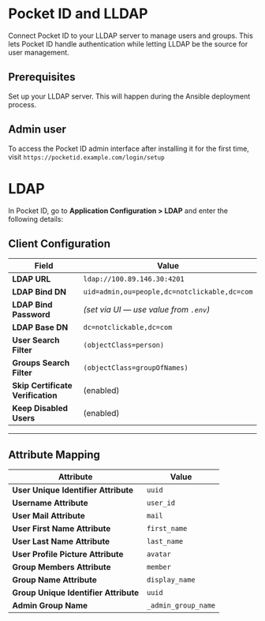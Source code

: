 # Pocket ID and LLDAP

Connect Pocket ID to your LLDAP server to manage users and groups. This lets Pocket ID handle authentication while letting LLDAP be the source for user management.

## Prerequisites

Set up your LLDAP server. This will happen during the Ansible deployment process.

## Admin user

To access the Pocket ID admin interface after installing it for the first time, visit `https://pocketid.example.com/login/setup`

# LDAP

In Pocket ID, go to **Application Configuration &gt; LDAP** and enter the following details:

## Client Configuration

| Field                             | Value                                        |
| --------------------------------- | -------------------------------------------- |
| **LDAP URL**                      | `ldap://100.89.146.30:4201`                  |
| **LDAP Bind DN**                  | `uid=admin,ou=people,dc=notclickable,dc=com` |
| **LDAP Bind Password**            | _(set via UI — use value from `.env`)_       |
| **LDAP Base DN**                  | `dc=notclickable,dc=com`                     |
| **User Search Filter**            | `(objectClass=person)`                       |
| **Groups Search Filter**          | `(objectClass=groupOfNames)`                 |
| **Skip Certificate Verification** | (enabled)                                    |
| **Keep Disabled Users**           | (enabled)                                    |

---

## Attribute Mapping

| Attribute                             | Value               |
| ------------------------------------- | ------------------- |
| **User Unique Identifier Attribute**  | `uuid`              |
| **Username Attribute**                | `user_id`           |
| **User Mail Attribute**               | `mail`              |
| **User First Name Attribute**         | `first_name`        |
| **User Last Name Attribute**          | `last_name`         |
| **User Profile Picture Attribute**    | `avatar`            |
| **Group Members Attribute**           | `member`            |
| **Group Name Attribute**              | `display_name`      |
| **Group Unique Identifier Attribute** | `uuid`              |
| **Admin Group Name**                  | `_admin_group_name` |
